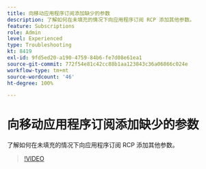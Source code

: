 ```yaml
---
title: 向移动应用程序订阅添加缺少的参数
description: 了解如何在未填充的情况下向应用程序订阅 RCP 添加其他参数。
feature: Subscriptions
role: Admin
level: Experienced
type: Troubleshooting
kt: 8419
exl-id: 9fd5ed20-a190-4759-84b6-fe7d08e61ea1
source-git-commit: 772f54e81c42cc88b1aa123843c36a06866c024e
workflow-type: tm+mt
source-wordcount: '46'
ht-degree: 100%

---
```


# 向移动应用程序订阅添加缺少的参数

了解如何在未填充的情况下向应用程序订阅 RCP 添加其他参数。

>[!VIDEO](https://video.tv.adobe.com/v/335950?quality=12)
